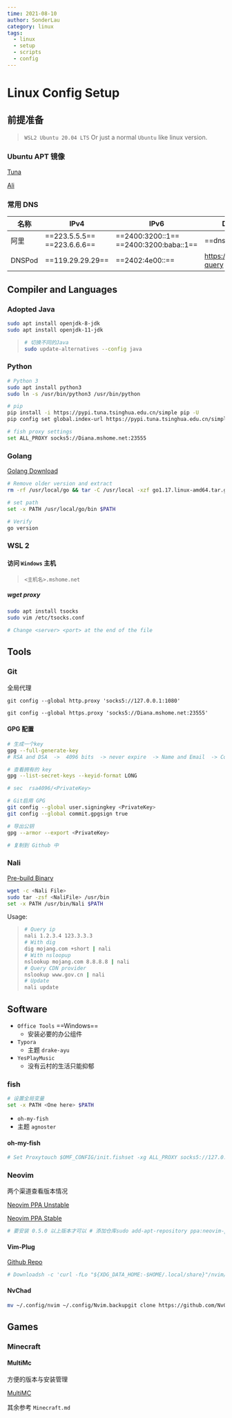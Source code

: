 ```yaml
---
time: 2021-08-10
author: SonderLau
category: linux
tags:
  - linux
  - setup
  - scripts
  - config
---
```

# Linux Config Setup

## 前提准备

> `WSL2 Ubuntu 20.04 LTS`
> Or just a normal `Ubuntu`  like linux version.

### Ubuntu APT 镜像

[Tuna](mirrors.tuna.tsinghua.edu.cn/help/ubuntu/)

[Ali](developer.aliyun.com/mirror/ubuntu)

### 常用 DNS

| 名称   | IPv4                         | IPv6                                    | DoH / DoT                 |
| ------ | ---------------------------- | --------------------------------------- | ------------------------- |
| 阿里   | ==223.5.5.5==  ==223.6.6.6== | ==2400:3200::1==  ==2400:3200:baba::1== | ==dns.alidns.com==        |
| DNSPod | ==119.29.29.29==             | ==2402:4e00::==                         | https://doh.pub/dns-query |



## Compiler and Languages

### Adopted Java

```bash
sudo apt install openjdk-8-jdk
sudo apt install openjdk-11-jdk
```

> ```bash
> # 切换不同的Java
> sudo update-alternatives --config java
> ```



### Python

```bash
# Python 3
sudo apt install python3
sudo ln -s /usr/bin/python3 /usr/bin/python

# pip
pip install -i https://pypi.tuna.tsinghua.edu.cn/simple pip -U
pip config set global.index-url https://pypi.tuna.tsinghua.edu.cn/simple

# fish proxy settings
set ALL_PROXY socks5://Diana.mshome.net:23555
```



### Golang

[Golang Download](https://golang.org/doc/install)



```bash
# Remove older version and extract
rm -rf /usr/local/go && tar -C /usr/local -xzf go1.17.linux-amd64.tar.gz

# set path
set -x PATH /usr/local/go/bin $PATH

# Verify
go version
```





### WSL 2

#### 访问 `Windows` 主机

> `<主机名>.mshome.net`



##### wget proxy

```bash
sudo apt install tsocks
sudo vim /etc/tsocks.conf

# Change <server> <port> at the end of the file
```



## Tools



### Git

全局代理

```shell
git config --global http.proxy 'socks5://127.0.0.1:1080'

git config --global https.proxy 'socks5://Diana.mshome.net:23555'
```

#### GPG 配置

```bash
# 生成一个key
gpg --full-generate-key
# RSA and DSA  ->  4096 bits  -> never expire  -> Name and Email  -> Comment

# 查看拥有的 key
gpg --list-secret-keys --keyid-format LONG

# sec  rsa4096/<PrivateKey>

# Git启用 GPG
git config --global user.signingkey <PrivateKey>
git config --global commit.gpgsign true

# 导出公钥
gpg --armor --export <PrivateKey>

# 复制到 Github 中
```



### Nali

[Pre-build Binary](github.com/zu1k/nali/releases)

```bash
wget -c <Nali File>
sudo tar -zsf <NaliFile> /usr/bin
set -x PATH /usr/bin/Nali $PATH
```



Usage:

> ```bash
> # Query ip
> nali 1.2.3.4 123.3.3.3
> # With dig
> dig mojang.com +short | nali
> # With nsloopup
> nslookup mojang.com 8.8.8.8 | nali
> # Query CDN provider
> nslookup www.gov.cn | nali
> # Update
> nali update
> 
> ```

## Software

- `Office Tools` ==Windows==
  - 安装必要的办公组件
- `Typora`
  - 主题 `drake-ayu`
- `YesPlayMusic`
  - 没有云村的生活只能抑郁





### fish

```bash
# 设置全局变量
set -x PATH <One here> $PATH
```



- `oh-my-fish`
- 主题 `agnoster`



#### oh-my-fish

```bash
# Set Proxytouch $OMF_CONFIG/init.fishset -xg ALL_PROXY socks5://127.0.0.1:1080source $OMF_CONFIG/init.fish
```



### Neovim

两个渠道查看版本情况

[Neovim PPA Unstable](launchpad.net/~neovim-ppa/+archive/ubuntu/unstable)

[Neovim PPA Stable](launchpad.net/~neovim-ppa/+archive/ubuntu/stable)

```bash
# 要安装 0.5.0 以上版本才可以 # 添加仓库sudo add-apt-repository ppa:neovim-ppa/stable# 查找版本sudo apt-cache policy neovim# 下载指定的版本sudo apt install neovim=<version name here>
```



#### Vim-Plug

[Github Repo](https://github.com/junegunn/vim-plug)

```sh
# Downloadsh -c 'curl -fLo "${XDG_DATA_HOME:-$HOME/.local/share}"/nvim/site/autoload/plug.vim --create-dirs \       https://raw.githubusercontent.com/junegunn/vim-plug/master/plug.vim'                     # Add pluginssudo vim ~/.config/nvim/init.vim# In init.vim :call plug#begin()" Plug 'junegunn/vim-easy-align'call plug#end()
```



#### NvChad

```bash
mv ~/.config/nvim ~/.config/Nvim.backupgit clone https://github.com/NvChad/NvChad ~/.config/nvimnvim +'hi NormalFloat guibg=#1e222a' +PackerSync
```



## Games

### Minecraft

#### MultiMc

方便的版本与安装管理

[MultiMC](https://multimc.org/)



其余参考 `Minecraft.md`

